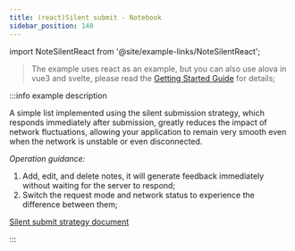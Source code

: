 ```yaml
---
title: (react)Silent submit - Notebook
sidebar_position: 140
---
```


import NoteSilentReact from '@site/example-links/NoteSilentReact';

> The example uses react as an example, but you can also use alova in vue3 and svelte, please read the [Getting Started Guide](/tutorial/getting-started) for details;

<NoteSilentReact></NoteSilentReact>

:::info example description

A simple list implemented using the silent submission strategy, which responds immediately after submission, greatly reduces the impact of network fluctuations, allowing your application to remain very smooth even when the network is unstable or even disconnected.

_Operation guidance:_

1. Add, edit, and delete notes, it will generate feedback immediately without waiting for the server to respond;
2. Switch the request mode and network status to experience the difference between them;

[Silent submit strategy document](/category/sensorless-data-interaction)

:::

